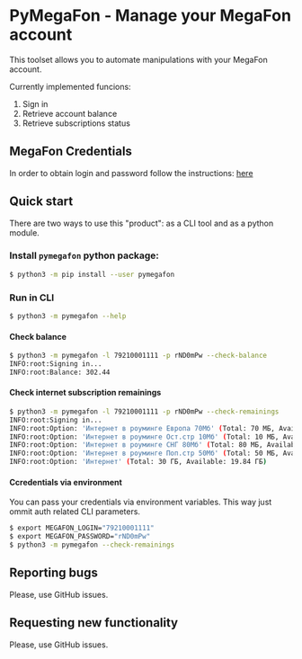 # PyMegaFon - Manage your MegaFon account

This toolset allows you to automate manipulations with your MegaFon account.

Currently implemented funcions:
1. Sign in
2. Retrieve account balance
3. Retrieve subscriptions status

## MegaFon Credentials

In order to obtain login and password follow the instructions: [here](https://spb.megafon.ru/help/faq/kak-voiti-v-lk.html)

## Quick start

There are two ways to use this "product": as a CLI tool and as a python module.

### Install `pymegafon` python package:

```bash
$ python3 -m pip install --user pymegafon
```

### Run in CLI

```bash
$ python3 -m pymegafon --help
```

#### Check balance

```bash
$ python3 -m pymegafon -l 79210001111 -p rND0mPw --check-balance
INFO:root:Signing in...
INFO:root:Balance: 302.44
```

#### Check internet subscription remainings

```bash
$ python3 -m pymegafon -l 79210001111 -p rND0mPw --check-remainings
INFO:root:Signing in...
INFO:root:Option: 'Интернет в роуминге Европа 70Мб' (Total: 70 МБ, Available: 70 МБ)
INFO:root:Option: 'Интернет в роуминге Ост.стр 10Мб' (Total: 10 МБ, Available: 10 МБ)
INFO:root:Option: 'Интернет в роуминге СНГ 80Мб' (Total: 80 МБ, Available: 80 МБ)
INFO:root:Option: 'Интернет в роуминге Поп.стр 50Мб' (Total: 50 МБ, Available: 50 МБ)
INFO:root:Option: 'Интернет' (Total: 30 ГБ, Available: 19.84 ГБ)
```

#### Ccredentials via environment

You can pass your credentials via environment variables. This way just ommit auth related CLI parameters.

```bash
$ export MEGAFON_LOGIN="79210001111"
$ export MEGAFON_PASSWORD="rND0mPw"
$ python3 -m pymegafon --check-remainings
```

## Reporting bugs

Please, use GitHub issues.

## Requesting new functionality

Please, use GitHub issues.
